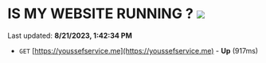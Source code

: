 # IS MY WEBSITE RUNNING ? [![](https://img.shields.io/static/v1?label=Sponsor&message=%E2%9D%A4&logo=GitHub&color=%23fe8e86)](https://github.com/sponsors/<username>)

Last updated: **8/21/2023, 1:42:34 PM**

- `GET` [https://youssefservice.me](https://youssefservice.me) - **Up** (917ms)
